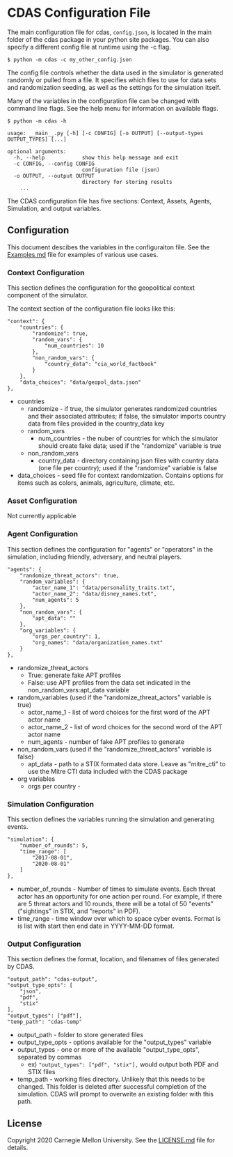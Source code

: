 # CDAS Configuration File

The main configuration file for cdas, ```config.json```, is located in the main folder of the cdas package in your python site packages. You can also specify a different config file at runtime using the -c flag.

```
$ python -m cdas -c my_other_config.json
```

The config file controls whether the data used in the simulator is generated randomly or pulled from a file. It specifies which files to use for data sets and randomization seeding, as well as the settings for the simulation itself. 

Many of the variables in the configuration file can be changed with command line flags. See the help menu for information on available flags.

```
$ python -m cdas -h

usage: __main__.py [-h] [-c CONFIG] [-o OUTPUT] [--output-types OUTPUT_TYPES] [...]

optional arguments:
  -h, --help            show this help message and exit
  -c CONFIG, --config CONFIG
                        configuration file (json)
  -o OUTPUT, --output OUTPUT
                        directory for storing results
    ...
```

The CDAS configuration file has five sections: Context, Assets, Agents, Simulation, and output variables. 

## Configuration

This document descibes the variables in the configuraiton file. See the [Examples.md](Examples.md) file for examples of various use cases. 

### Context Configuration

This section defines the configuration for the geopolitical context component of the simulator.

The context section of the configuration file looks like this:

```
"context": {
    "countries": {
        "randomize": true,
        "random_vars": {
            "num_countries": 10
        },
        "non_random_vars": {
            "country_data": "cia_world_factbook"
        }
    },
    "data_choices": "data/geopol_data.json"
},
```

- countries
    - randomize - if true, the simulator generates randomized countries and their associated attributes; if false, the simulator imports country data from files provided in the country_data key
    - random_vars
        - num_countries - the nuber of countries for which the simulator should create fake data; used if the "randomize" variable is true
    - non_random_vars
        - country_data - directory containing json files with country data (one file per country); used if the "randomize" variable is false
- data_choices - seed file for context randomization. Contains options for items such as colors, animals, agriculture, climate, etc.

### Asset Configuration
<TODO> Not currently applicable

### Agent Configuration

This section defines the configuration for "agents" or "operators" in the simulation, including friendly, adversary, and neutral players. 

```
"agents": {
    "randomize_threat_actors": true,
    "random_variables": {
        "actor_name_1": "data/personality_traits.txt",
        "actor_name_2": "data/disney_names.txt",
        "num_agents": 5
    },
    "non_random_vars": {
        "apt_data": ""
    },
    "org_variables": {
        "orgs_per_country": 1,
        "org_names": "data/organization_names.txt"
    }
},
```

- randomize_threat_actors
    - True:  generate fake APT profiles
    - False: use APT profiles from the data set indicated in the non_random_vars:apt_data variable 
- random_variables (used if the "randomize_threat_actors" variable is true)
    - actor_name_1 - list of word choices for the first word of the APT actor name
    - actor_name_2 - list of word choices for the second word of the APT actor name
    - num_agents - number of fake APT profiles to generate
- non_random_vars (used if the "randomize_threat_actors" variable is false)
    - apt_data - path to a STIX formated data store. Leave as "mitre_cti" to use the Mitre CTI data included with the CDAS package
- org variables
    - orgs per country - 

### Simulation Configuration

This section defines the variables running the simulation and generating events.

```    
"simulation": {
    "number_of_rounds": 5,
    "time_range": [
        "2017-08-01",
        "2020-08-01"
    ]
},
```

- number_of_rounds - Number of times to simulate events. Each threat actor has an opportunity for one action per round. For example, if there are 5 threat actors and 10 rounds, there will be a total of 50 "events" ("sightings" in STIX, and "reports" in PDF).
- time_range - time window over which to space cyber events. Format is is list with start then end date in YYYY-MM-DD format. 

### Output Configuration

This section defines the format, location, and filenames of files generated by CDAS.

```
"output_path": "cdas-output",
"output_type_opts": [
    "json",
    "pdf",
    "stix"
],
"output_types": ["pdf"],
"temp_path": "cdas-temp"
```

- output_path - folder to store generated files
- output_type_opts - options available for the "output_types" variable
- output_types - one or more of the available "output_type_opts", separated by commas
    - ex) ```"output_types": ["pdf", "stix"],``` would output both PDF and STIX files
- temp_path - working files directory. Unlikely that this needs to be changed. This folder is deleted after successful completion of the simulation. CDAS will prompt to overwrite an existing folder with this path. 

## License

Copyright 2020 Carnegie Mellon University. See the [LICENSE.md](LICENSE.md) file for details.